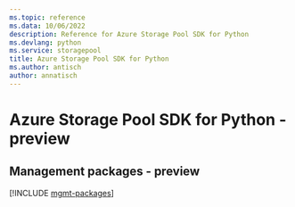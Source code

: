```yaml
---
ms.topic: reference
ms.data: 10/06/2022
description: Reference for Azure Storage Pool SDK for Python
ms.devlang: python
ms.service: storagepool
title: Azure Storage Pool SDK for Python
ms.author: antisch
author: annatisch
---
```

# Azure Storage Pool SDK for Python - preview

## Management packages - preview
[!INCLUDE [mgmt-packages](storage-pool-mgmt-index.md)]